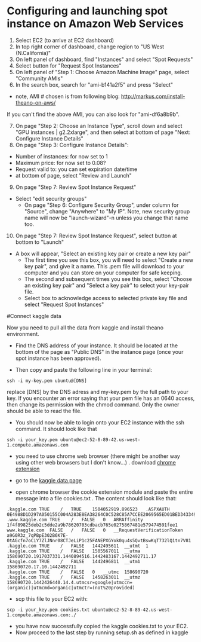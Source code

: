 # Configuring and launching spot instance on Amazon Web Services 

1. Select EC2 (to arrive at EC2 dashboard)
2. In top right corner of dashboard, change region to "US West (N.California)"
3. On left panel of dashboard, find "Instances" and select "Spot Requests"
4. Select button for "Request Spot Instances"
5. On left panel of "Step 1: Choose Amazon Machine Image" page, select "Community AMIs"
6. In the search box, search for "ami-b141a2f5" and press "Select"
 - note, AMI # chosen is from following blog: http://markus.com/install-theano-on-aws/

If you can't find the above AMI, you can also look for "ami-df6a8b9b".

7. On page "Step 2: Choose an Instance Type", scroll down and select "GPU instances | g2.2xlarge", and then select at bottom of page "Next: Configure Instance Details"
8. On page "Step 3: Configure Instance Details":
 - Number of instances: for now set to 1
 - Maximum price: for now set to 0.08?
 - Request valid to: you can set expiration date/time
 - at bottom of page, select "Review and Launch"
9. On page "Step 7: Review Spot Instance Request"
 - Select "edit security groups"
   - On page "Step 6: Configure Security Group", under column for "Source", change "Anywhere" to "My IP". Note, new security group name will now be "launch-wizard"-n unless you change that name too. 
10. On page "Step 7: Review Spot Instance Request", select button at bottom to "Launch"
 - A box will appear, "Select an existing key pair or create a new key pair"
   - The first time you see this box, you will need to select "Create a new key pair", and give it a name. This .pem file will download to your computer and you can store on your computer for safe keeping.
   - The second and subsequent times you see this box, select "Choose an existing key pair" and "Select a key pair" to select your key-pair file.
   - Select box to acknowledge access to selected private key file and select "Request Spot Instances"






#Connect kaggle data

Now you need to pull all the data from kaggle and install theano environment.

- Find the DNS address of your instance. It should be located at the bottom of the page as "Public DNS" in the instance page (once your spot instance has been approved).

- Then copy and paste the following line in your terminal:

```
ssh -i my-key.pem ubuntu@[DNS]
```

replace [DNS] by the DNS adress and my-key.pem by the full path to your key. If you encounter an error saying that your pem file has an 0640 access, then change its permission with the chmod command. Only the owner should be able to read the file.

- You should now be able to login onto your EC2 instance with the ssh command. It should look like that

```
ssh -i your_key.pem ubuntu@ec2-52-8-89-42.us-west-1.compute.amazonaws.com
```

- you need to use chrome web browser (there might be another way using other web browsers but I don't know...) . download [chrome extension](https://chrome.google.com/webstore/detail/cookietxt-export/lopabhfecdfhgogdbojmaicoicjekelh)

- go to the [kaggle data page](https://www.kaggle.com/c/facial-keypoints-detection/data)

- open chrome browser the cookie extension module and paste the entire message into a file cookies.txt . The content should look like that:


```
.kaggle.com	TRUE	/	TRUE	1504052919.896523	.ASPXAUTH	0E4988D1D297A050155C004A283E8EA38264C0C528C85A7CCEE2069565ED01BED343349F3B6876ECE06E6513E4F19BBC6D41E390BCAF572BC1319C0BA56C746C2118A78EAB8FADF3A530E1F7AB5830352BFED662
.www.kaggle.com	TRUE	/	FALSE	0	ARRAffinity	1f4f89825deb2c5dde2a9b78620703cdbacb765e0275867481e579474591fee1
www.kaggle.com	FALSE	/	FALSE	0	__RequestVerificationToken	a9G0R3z_7qPBpE302B6K7E-0tAGcfn7oCiY7ZlJNnr08CTJeLiP1c25FANEPXGYok0qu4s5QvtBswKqT732lQ1tn7V81
.kaggle.com	TRUE	/	FALSE	1442495611	__utmt	1
.kaggle.com	TRUE	/	FALSE	1505567011	__utma	158690720.1917037331.1440894516.1442483167.1442492711.17
.kaggle.com	TRUE	/	FALSE	1442496811	__utmb	158690720.17.10.1442492711
.kaggle.com	TRUE	/	FALSE	0	__utmc	158690720
.kaggle.com	TRUE	/	FALSE	1458263011	__utmz	158690720.1442426440.14.4.utmcsr=google|utmccn=(organic)|utmcmd=organic|utmctr=(not%20provided)
```


- scp this file to your EC2 with:

```
scp -i your_key.pem cookies.txt ubuntu@ec2-52-8-89-42.us-west-1.compute.amazonaws.com:./
```

- you have now successfully copied the kaggle cookies.txt to your EC2.
- Now proceed to the last step by running setup.sh as defined in kaggle
